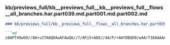 ### kb/previews_full/kb__previews_full__kb__previews_full__flows__all_branches.har.part039.md.part001.md.part002.md

```md
### kb/previews_full/kb__previews_full__flows__all_branches.har.part039.md.part001.md (part 002)

```md
z8APT49wD9//8A+v37AAQDAwAFAwQA//7/APj5+AD8//4A/P/+AAYDBQD9/wAA/f38AAAAAQAH
```

```

```
